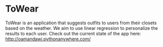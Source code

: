 # ToWear
ToWear is an application that suggests outfits to users from their closets based on the weather. We aim to use linear regression to personalize the results to each user. Check out the current state of the app here: http://oamandawi.pythonanywhere.com/
